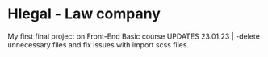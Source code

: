 # Hlegal - Law company
My first final project on Front-End Basic course
UPDATES
23.01.23 | 
-delete unnecessary files and fix issues with import scss files.
